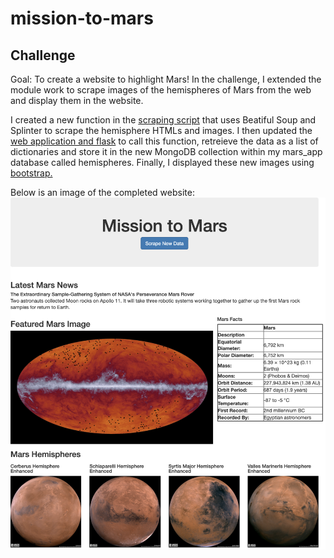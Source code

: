 # mission-to-mars

## Challenge
Goal: To create a website to highlight Mars! In the challenge, I extended the module work to scrape images of the hemispheres of Mars from the web and display them in the website.

I created a new function in the [scraping script](apps/scraping.py) that uses Beatiful Soup and Splinter to scrape the hemisphere HTMLs and images. I then updated the [web application and flask](apps/app.py) to call this function, retreieve the data as a list of dictionaries and store it in the new MongoDB collection within my mars_app database called hemispheres. Finally, I displayed these new images using [bootstrap.](apps/templates/index.html)

Below is an image of the completed website:
![](MarsWebsiteScreenshot.png)
